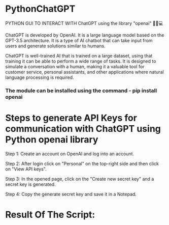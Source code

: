 # PythonChatGPT
PYTHON GUI TO INTERACT WITH ChatGPT using the library "openai" 💬🐍💻

ChatGPT is developed by OpenAI. It is a large language model based on the GPT-3.5 architecture. 
It is a type of AI chatbot that can take input from users and generate solutions similar to humans. 

ChatGPT is well-trained AI that is trained on a large dataset, using that training it can be able to perform a wide range of tasks. It is designed to simulate a conversation with a human, making it a valuable tool for customer service, personal assistants, and other applications where natural language processing is required.

### The module can be installed using the command - pip install openai

# Steps to generate API Keys for communication with ChatGPT using Python openai library
Step 1: Create an account on OpenAI and log into an account.

Step 2: After login click on "Personal" on the top-right side and then click on "View API keys".

Step 3: In the opened page, click on the "Create new secret key" and a secret key is generated.

Step 4: Copy the generate secret key and save it in a Notepad.

# Result Of The Script:

